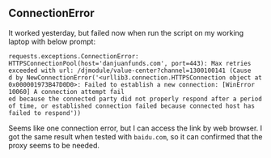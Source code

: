 ## ConnectionError

It worked yesterday, but failed now when run the script on my working laptop with below prompt:

```
requests.exceptions.ConnectionError: HTTPSConnectionPool(host='danjuanfunds.com', port=443): Max retries exceeded with url: /djmodule/value-center?channel=1300100141 (Cause
d by NewConnectionError('<urllib3.connection.HTTPSConnection object at 0x000001973B47D0D0>: Failed to establish a new connection: [WinError 10060] A connection attempt fail
ed because the connected party did not properly respond after a period of time, or established connection failed because connected host has failed to respond'))
```

Seems like one connection error, but I can access the link by web browser. I got the same result when tested with `baidu.com`, so it can confirmed that the proxy seems to be needed.
